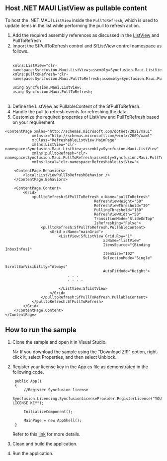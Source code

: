 ## Host .NET MAUI ListView as pullable content

To host the .NET MAUI `ListView` inside the `PullToRefresh`, which is used to update items in the list while performing the pull to refresh action.
<ol>
<li>	Add the required assembly references as discussed in the <a href="https://help.syncfusion.com/maui/listview/getting-started">ListView</a> and PullToRefresh</li>
<li>	Import the SfPullToRefresh control and SfListView control namespace as follows.</li>
<br/>

    xmlns:ListView="clr-namespace:Syncfusion.Maui.ListView;assembly=Syncfusion.Maui.ListView"
    xmlns:pulltoRefresh="clr-namespace:Syncfusion.Maui.PullToRefresh;assembly=Syncfusion.Maui.PullToRefresh"

    using Syncfusion.Maui.ListView;
    using Syncfusion.Maui.PullToRefresh;

<br/>
<li>	Define the ListView as PullableContent of the SfPullToRefresh.</li>
<li>	Handle the pull to refresh events for refreshing the data. </li>
<li>	Customize the required properties of ListView and PullToRefresh based on your requirement.</li>
</ol>

    <ContentPage xmlns="http://schemas.microsoft.com/dotnet/2021/maui"
                xmlns:x="http://schemas.microsoft.com/winfx/2009/xaml"
                x:Class="RefreshableListView.MainPage"
                xmlns:ListView="clr-namespace:Syncfusion.Maui.ListView;assembly=Syncfusion.Maui.ListView"
                xmlns:pulltoRefresh="clr-namespace:Syncfusion.Maui.PullToRefresh;assembly=Syncfusion.Maui.PullToRefresh"
                xmlns:local="clr-namespace:RefreshableListView">

        <ContentPage.Behaviors>
            <local:ListViewPullToRefreshBehavior />
        </ContentPage.Behaviors>

        <ContentPage.Content>
            <Grid>
                <pulltoRefresh:SfPullToRefresh x:Name="pullToRefresh"
                                            RefreshViewHeight="50"
                                            RefreshViewThreshold="30"
                                            PullingThreshold="150"
                                            RefreshViewWidth="50"
                                            TransitionMode="SlideOnTop"
                                            IsRefreshing="False">
                    <pulltoRefresh:SfPullToRefresh.PullableContent>
                        <Grid x:Name="mainGrid">
                            <ListView:SfListView Grid.Row="1"
                                                x:Name="listView"
                                                ItemsSource="{Binding InboxInfos}"
                                                ItemSize="102"
                                                SelectionMode="Single"
                                                ScrollBarVisibility="Always"
                                                AutoFitMode="Height">
                                . . . 
                                . . . .

                            </ListView:SfListView>
                        </Grid>
                    </pulltoRefresh:SfPullToRefresh.PullableContent>
                </pulltoRefresh:SfPullToRefresh>
            </Grid>
        </ContentPage.Content>
    </ContentPage>

## How to run the sample

1. Clone the sample and open it in Visual Studio.

   N> If you download the sample using the "Download ZIP" option, right-click it, select Properties, and then select Unblock.

2. Register your license key in the App.cs file as demonstrated in the following code.

        public App()
        {
            //Register Syncfusion license
            Syncfusion.Licensing.SyncfusionLicenseProvider.RegisterLicense("YOUR LICENSE KEY");
            
            InitializeComponent();
            
            MainPage = new AppShell();
        }

    Refer to this [link](https://help.syncfusion.com/common/essential-studio/licensing/overview) for more details.

3. Clean and build the application.
4. Run the application.
